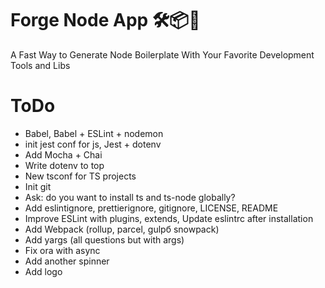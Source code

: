 # Forge Node App 🛠📦🎊

A Fast Way to Generate Node Boilerplate With Your Favorite Development Tools and Libs

# ToDo
- Babel, Babel + ESLint + nodemon
- init jest conf for js, Jest + dotenv
- Add Mocha + Chai
- Write dotenv to top
- New tsconf for TS projects
- Init git
- Ask: do you want to install ts and ts-node globally? 
- Add eslintignore, prettierignore, gitignore, LICENSE, README
- Improve ESLint with plugins, extends, Update eslintrc after installation
- Add Webpack (rollup, parcel, gulpб snowpack)
- Add yargs (all questions but with args)
- Fix ora with async
- Add another spinner
- Add logo
